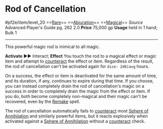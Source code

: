 # Rod of Cancellation
#pf2e/item/level_20
==[Rare](../../Traits/Rare.md)== ==[Abjuration](../../Traits/Abjuration.md)== ==[Magical](../../Traits/Magical.md)==
*Source* Advanced Player's Guide pg. 262 2.0
**Price** 75,000 gp
**Usage** held in 1 hand; Bulk 1

---
This powerful magic rod is inimical to all magic.

**Activate** ►► Interact; **Effect** You touch the rod to a magical effect or magic item and attempt to [counteract](../../Rules/Counteracting.md) the effect or item. Regardless of the result, the rod of cancellation can't be activated again for `dice: 2d6|avg` hours.

On a success, the effect or item is deactivated for the same amount of time, and its duration, if any, continues to expire during that time. If you choose, you can instead completely drain the rod of cancellation's magic on a success in order to completely drain the magic from the effect or item. If you do, both become completely non-magical and their magic can't be recovered, even by the [Remake](Remake.md) spell.

The rod of cancellation automatically fails to [counteract](../../Rules/Counteracting.md) most [Sphere of Annihilation](../Artifacts/Sphere%20of%20Annihilation.md) and similarly powerful items, but it reacts explosively when activated against a [Sphere of Annihilation](../Artifacts/Sphere%20of%20Annihilation.md) without a [counteract](../../Rules/Counteracting.md) check.